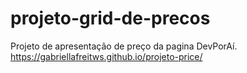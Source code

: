 # projeto-grid-de-precos
Projeto de apresentação de preço da pagina DevPorAí.<br> https://gabriellafreitws.github.io/projeto-price/
